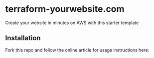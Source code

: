 # terraform-yourwebsite.com

Create your website in minutes on AWS with this starter template

## Installation

Fork this repo and follow the online article for usage instructions here: 
